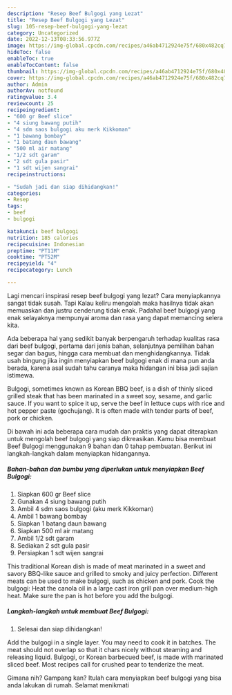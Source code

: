 ```yaml
---
description: "Resep Beef Bulgogi yang Lezat"
title: "Resep Beef Bulgogi yang Lezat"
slug: 105-resep-beef-bulgogi-yang-lezat
category: Uncategorized
date: 2022-12-13T08:33:56.977Z
image: https://img-global.cpcdn.com/recipes/a46ab4712924e75f/680x482cq70/beef-bulgogi-foto-resep-utama.jpg
hideToc: false
enableToc: true
enableTocContent: false
thumbnail: https://img-global.cpcdn.com/recipes/a46ab4712924e75f/680x482cq70/beef-bulgogi-foto-resep-utama.jpg
cover: https://img-global.cpcdn.com/recipes/a46ab4712924e75f/680x482cq70/beef-bulgogi-foto-resep-utama.jpg
author: Admin
authorAv: notfound
ratingvalue: 3.4
reviewcount: 25
recipeingredient:
- "600 gr Beef slice"
- "4 siung bawang putih"
- "4 sdm saos bulgogi aku merk Kikkoman"
- "1 bawang bombay"
- "1 batang daun bawang"
- "500 ml air matang"
- "1/2 sdt garam"
- "2 sdt gula pasir"
- "1 sdt wijen sangrai"
recipeinstructions:

- "Sudah jadi dan siap dihidangkan!"
categories:
- Resep
tags:
- beef
- bulgogi

katakunci: beef bulgogi 
nutrition: 185 calories
recipecuisine: Indonesian
preptime: "PT11M"
cooktime: "PT52M"
recipeyield: "4"
recipecategory: Lunch

---
```



Lagi mencari inspirasi resep beef bulgogi yang lezat? Cara menyiapkannya sangat tidak susah. Tapi Kalau keliru mengolah maka hasilnya tidak akan memuaskan dan justru cenderung tidak enak. Padahal beef bulgogi yang enak selayaknya mempunyai aroma dan rasa yang dapat memancing selera kita.


Ada beberapa hal yang sedikit banyak berpengaruh terhadap kualitas rasa dari beef bulgogi, pertama dari jenis bahan, selanjutnya pemilihan bahan segar dan bagus, hingga cara membuat dan menghidangkannya. Tidak usah bingung jika ingin menyiapkan beef bulgogi enak di mana pun anda berada, karena asal sudah tahu caranya maka hidangan ini bisa jadi sajian istimewa.

Bulgogi, sometimes known as Korean BBQ beef, is a dish of thinly sliced grilled steak that has been marinated in a sweet soy, sesame, and garlic sauce. If you want to spice it up, serve the beef in lettuce cups with rice and hot pepper paste (gochujang). It is often made with tender parts of beef, pork or chicken.


Di bawah ini ada beberapa cara mudah dan praktis yang dapat diterapkan untuk mengolah beef bulgogi yang siap dikreasikan. Kamu bisa membuat Beef Bulgogi menggunakan 9 bahan dan 0 tahap pembuatan. Berikut ini langkah-langkah dalam menyiapkan hidangannya.

<!--inarticleads1-->

##### Bahan-bahan dan bumbu yang diperlukan untuk menyiapkan Beef Bulgogi:

1. Siapkan 600 gr Beef slice
1. Gunakan 4 siung bawang putih
1. Ambil 4 sdm saos bulgogi (aku merk Kikkoman)
1. Ambil 1 bawang bombay
1. Siapkan 1 batang daun bawang
1. Siapkan 500 ml air matang
1. Ambil 1/2 sdt garam
1. Sediakan 2 sdt gula pasir
1. Persiapkan 1 sdt wijen sangrai


This traditional Korean dish is made of meat marinated in a sweet and savory BBQ-like sauce and grilled to smoky and juicy perfection. Different meats can be used to make bulgogi, such as chicken and pork. Cook the bulgogi: Heat the canola oil in a large cast iron grill pan over medium-high heat. Make sure the pan is hot before you add the bulgogi. 

<!--inarticleads2-->

##### Langkah-langkah untuk membuat Beef Bulgogi:


1. Selesai dan siap dihidangkan!

Add the bulgogi in a single layer. You may need to cook it in batches. The meat should not overlap so that it chars nicely without steaming and releasing liquid. Bulgogi, or Korean barbecued beef, is made with marinated sliced beef. Most recipes call for crushed pear to tenderize the meat. 

Gimana nih? Gampang kan? Itulah cara menyiapkan beef bulgogi yang bisa anda lakukan di rumah. Selamat menikmati
